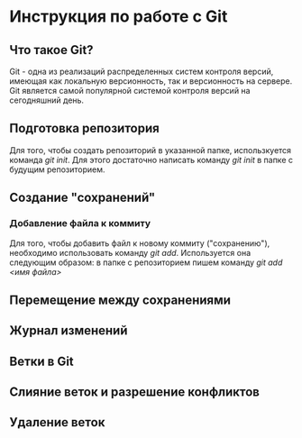 # Инструкция по работе с Git

## Что такое Git?

Git - одна из реализаций распределенных систем контроля версий, имеющая как локальную версионность, так и версионность на сервере. Git является самой популярной системой контроля версий на сегодняшний день.

## Подготовка репозитория
Для того, чтобы создать репозиторий в указанной папке, использкуется команда *git init*. Для этого достаточно написать команду *git init* в папке с будущим репозиторием.

## Создание "сохранений"

### Добавление файла к коммиту
Для того, чтобы добавить файл к новому коммиту ("сохранению"), необходимо использовать команду *git add*. Используется она следующим образом: в папке с репозиторием пишем команду *git add <имя файла>*

## Перемещение между сохранениями

## Журнал изменений

## Ветки в Git

## Слияние веток и разрешение конфликтов

## Удаление веток